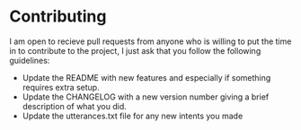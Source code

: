 # Contributing

I am open to recieve pull requests from anyone who is willing to put the time in to contribute to the project, I just ask that you follow the following guidelines:

* Update the README with new features and especially if something requires extra setup.
* Update the CHANGELOG with a new version number giving a brief description of what you did.
* Update the utterances.txt file for any new intents you made
